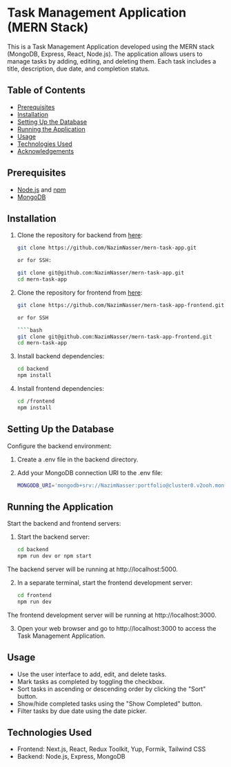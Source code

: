 # Task Management Application (MERN Stack)

This is a Task Management Application developed using the MERN stack (MongoDB, Express, React, Node.js). The application allows users to manage tasks by adding, editing, and deleting them. Each task includes a title, description, due date, and completion status.

## Table of Contents

- [Prerequisites](#prerequisites)
- [Installation](#installation)
- [Setting Up the Database](#setting-up-the-database)
- [Running the Application](#running-the-application)
- [Usage](#usage)
- [Technologies Used](#technologies-used)
- [Acknowledgements](#acknowledgements)

## Prerequisites

- [Node.js](https://nodejs.org/) and [npm](https://www.npmjs.com/get-npm)
- [MongoDB](https://www.mongodb.com/try/download/community)

## Installation

1. Clone the repository for backend from [here](https://github.com/NazimNasser/mern-task-app):

    ```bash
    git clone https://github.com/NazimNasser/mern-task-app.git

    or for SSH:

    git clone git@github.com:NazimNasser/mern-task-app.git
    cd mern-task-app

2. Clone the repository for frontend from [here](https://github.com/NazimNasser/mern-task-app-frontend):

    ```bash
    git clone https://github.com/NazimNasser/mern-task-app-frontend.git

    or for SSH

    ````bash
    git clone git@github.com:NazimNasser/mern-task-app-frontend.git
    cd mern-task-app

3. Install backend dependencies:

    ```bash
    cd backend
    npm install

4. Install frontend dependencies:
    
    ```bash
    cd /frontend
    npm install

## Setting Up the Database

Configure the backend environment:

1. Create a .env file in the backend directory.

2. Add your MongoDB connection URI to the .env file:

    ```bash
    MONGODB_URI='mongodb+srv://NazimNasser:portfolio@cluster0.v2ooh.mongodb.net/taskManagement?retryWrites=true&w=majority'

## Running the Application

Start the backend and frontend servers:

1. Start the backend server:

    ```bash
    cd backend
    npm run dev or npm start

The backend server will be running at http://localhost:5000.

2. In a separate terminal, start the frontend development server:

    ```bash
    cd frontend
    npm run dev

The frontend development server will be running at http://localhost:3000.

3. Open your web browser and go to http://localhost:3000 to access the Task Management Application.

## Usage

- Use the user interface to add, edit, and delete tasks.
- Mark tasks as completed by toggling the checkbox.
- Sort tasks in ascending or descending order by clicking the "Sort" button.
- Show/hide completed tasks using the "Show Completed" button.
- Filter tasks by due date using the date picker.

## Technologies Used

- Frontend: Next.js, React, Redux Toolkit, Yup, Formik, Tailwind CSS
- Backend: Node.js, Express, MongoDB